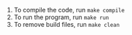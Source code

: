 1. To compile the code, run `make compile`
2. To run the program, run `make run`
3. To remove build files, run `make clean`
